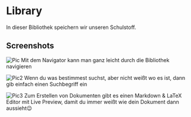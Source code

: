 # Library
In dieser Bibliothek speichern wir unseren Schulstoff.

## Screenshots
![Pic](http://artikel.gebes.eu/kexika/pipc1.png)
Mit dem Navigator kann man ganz leicht durch die Bibliothek navigieren

![Pic2](http://artikel.gebes.eu/kexika/pic2.png)
Wenn du was bestimmest suchst, aber nicht weißt wo es ist, dann gib einfach einen Suchbegriff ein

![Pic3](http://artikel.gebes.eu/kexika/pic3.png)
Zum Erstellen von Dokumenten gibt es einen Markdown & LaTeX Editor mit Live Preview, damit du immer weißt wie dein Dokument dann aussieht😉
